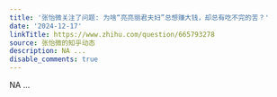 ```yaml
---
title: '张怡微关注了问题: 为啥“亮亮丽君夫妇”总想赚大钱，却总有吃不完的苦？'
date: '2024-12-17'
linkTitle: https://www.zhihu.com/question/665793278
source: 张怡微的知乎动态
description: NA ...
disable_comments: true
---
```

NA ...